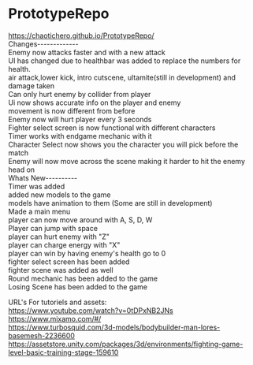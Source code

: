 # PrototypeRepo
https://chaotichero.github.io/PrototypeRepo/ <br />
Changes-------------<br />
Enemy now attacks faster and with a new attack<br />
UI has changed due to healthbar was added to replace the numbers for health.<br />
air attack,lower kick, intro cutscene, ultamite(still in development) and damage taken<br />
Can only hurt enemy by collider from player<br />
Ui now shows accurate info on the player and enemy<br />
movement is now different from before<br />
Enemy now will hurt player every 3 seconds<br />
Fighter select screen is now functional with different characters<br />
Timer works with endgame mechanic with it<br />
Character Select now shows you the character you will pick before the match<br />
Enemy will now move across the scene making it harder to hit the enemy head on<br/>
Whats New---------- <br />
Timer was added <br />
added new models to the game<br />
models have animation to them (Some are still in development)<br />
Made a main menu<br />
player can now move around with A, S, D, W<br />
Player can jump with space<br />
player can hurt enemy with "Z"<br />
player can charge energy with "X"<br />
player can win by having enemy's health go to 0<br />
fighter select screen has been added<br />
fighter scene was added as well<br />
Round mechanic has been added to the game<br />
Losing Scene has been added to the game<br />

URL's For tutoriels and assets: <br />
https://www.youtube.com/watch?v=0tDPxNB2JNs<br />
https://www.mixamo.com/#/<br />
https://www.turbosquid.com/3d-models/bodybuilder-man-lores-basemesh-2236600<br />
https://assetstore.unity.com/packages/3d/environments/fighting-game-level-basic-training-stage-159610<br />
